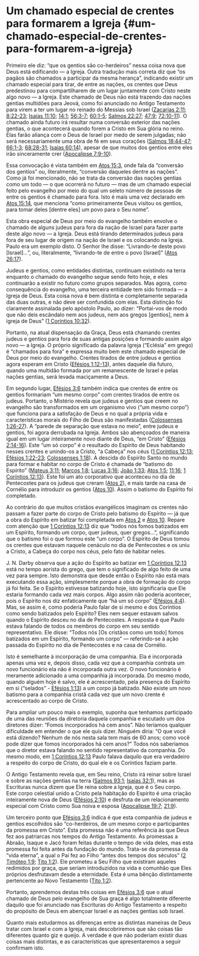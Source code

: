 # Um chamado especial de crentes para formarem a Igreja {#um-chamado-especial-de-crentes-para-formarem-a-igreja}

Primeiro ele diz: “que os gentios são co-herdeiros” nessa coisa nova que Deus está edificando — a Igreja. Outra tradução mais correta diz que “os pagãos são chamados a participar da mesma herança”, indicando existir um chamado especial para tirar, de entre as nações, os crentes que Deus predestinou para compartilharem de um lugar juntamente com Cristo neste algo novo — a Igreja. Este chamado de Deus não está trazendo das nações gentias multidões para Jeová, como foi anunciado no Antigo Testamento para virem a ter um lugar no reinado do Messias sob Israel ([Zacarias 2:11](http://bibliaonline.com.br/acf/zc/2/11); [8:22-23](http://bibliaonline.com.br/acf/zc/8/22-23); [Isaías 11:10](http://bibliaonline.com.br/acf/is/11/10); [14:1](http://bibliaonline.com.br/acf/is/14/1); [56:3-7](http://bibliaonline.com.br/acf/is/56/3-7); [60:1-5](http://bibliaonline.com.br/acf/is/60/1-5); [Salmos 22:27](http://bibliaonline.com.br/acf/sl/22/27); [47:9](http://bibliaonline.com.br/acf/is/47/9); [72:10-11](http://bibliaonline.com.br/acf/is/72/10-11)). O chamado ainda futuro irá resultar numa conversão exterior das nações gentias, o que acontecerá quando forem a Cristo em Sua glória no reino. Elas farão aliança com o Deus de Israel por medo de serem julgadas; não será necessariamente uma obra de fé em seus corações ([Salmos 18:44-47](http://bibliaonline.com.br/acf/sl/18/44-47); [66:1-3](http://bibliaonline.com.br/acf/sl/66/1-3); [68:28-31](http://bibliaonline.com.br/acf/sl/68/28-31); [Isaías 60:14](http://bibliaonline.com.br/acf/is/60/14)), apesar de que muitos dos gentios entre eles irão sinceramente crer ([Apocalipse 7:9-10](http://bibliaonline.com.br/acf/ap/7/9-10)).

Essa convocação é vista também em [Atos 15:3](http://bibliaonline.com.br/acf/atos/15/3), onde fala da “conversão dos gentios” ou, literalmente, “conversão daqueles dentre as nações”. Como já foi mencionado, não se trata da conversão das nações gentias como um todo — o que ocorrerá no futuro — mas de um chamado especial feito pelo evangelho por meio do qual um seleto número de pessoas de entre os gentios é chamado para fora. Isto é mais uma vez declarado em [Atos 15:14](http://bibliaonline.com.br/acf/atos/15/14), que menciona “como primeiramente Deus visitou os gentios, para tomar deles [dentre eles] um povo para o Seu nome”.

Esta obra especial de Deus por meio do evangelho também envolve o chamado de alguns judeus para fora da nação de Israel para fazer parte deste algo novo — a Igreja. Deus está tirando determinados judeus para fora de seu lugar de origem na nação de Israel e os colocando na Igreja. Paulo era um exemplo disto. O Senhor lhe disse: “Livrando-te deste povo [Israel]...”, ou, literalmente, “livrando-te de entre o povo [Israel]” ([Atos 26:17](http://bibliaonline.com.br/acf/atos/26/17)).

Judeus e gentios, como entidades distintas, continuam existindo na terra enquanto o chamado do evangelho segue sendo feito hoje, e eles continuarão a existir no futuro como grupos separados. Mas agora, como consequência do evangelho, uma terceira entidade tem sido formada — a Igreja de Deus. Esta coisa nova é bem distinta e completamente separada das duas outras, e não deve ser confundida com elas. Esta distinção foi claramente assinalada pelo apóstolo Paulo, ao dizer: “Portai-vos de modo que não deis escândalo nem aos judeus, nem aos gregos [gentios], nem à igreja de Deus” ([1 Coríntios 10:32](http://bibliaonline.com.br/acf/1co/10/32)).

Portanto, na atual dispensação da Graça, Deus está chamando crentes judeus e gentios para fora de suas antigas posições e formando assim algo novo — a Igreja. O próprio significado da palavra Igreja (“Eclésia” em grego) é “chamados para fora” e expressa muito bem este chamado especial de Deus por meio do evangelho. Crentes tirados de entre judeus e gentios agora esperam em Cristo ([Efésios 1:12-13](http://bibliaonline.com.br/acf/ef/1/12-13)), antes daquele dia futuro, quando uma multidão formada por um remanescente de Israel e pelas nações gentias, será levada maciçamente a Deus.

Em segundo lugar, [Efésios 3:6](http://bibliaonline.com.br/acf/ef/3/6) também indica que crentes de entre os gentios formariam “um mesmo corpo” com crentes tirados de entre os judeus. Portanto, o Mistério revela que judeus e gentios que creem no evangelho são transformados em um organismo vivo (“um mesmo corpo”) que funciona para a satisfação de Deus e no qual a própria vida e características morais do Filho de Deus são manifestadas ([Colossenses 1:26-27](http://bibliaonline.com.br/acf/cl/1/26-27)). A “parede de separação que estava no meio”, entre judeus e gentios, foi agora derrubada na Igreja. Ambos são abençoados de maneira igual em um lugar inteiramente novo diante de Deus, “em Cristo” ([Efésios 2:14-16](http://bibliaonline.com.br/acf/ef/2/14-16)). Este “um só corpo” é o resultado do Espírito de Deus habitando nesses crentes e unindo-os a Cristo, “a Cabeça” nos céus ([1 Coríntios 12:13](http://bibliaonline.com.br/acf/1co/12/13); [Efésios 1:22-23](http://bibliaonline.com.br/acf/ef/1/22-23); [Colossenses 1:18](http://bibliaonline.com.br/acf/cl/1/18)). A descida do Espírito Santo no mundo para formar e habitar no corpo de Cristo é chamada de “batismo do Espírito” ([Mateus 3:11](http://bibliaonline.com.br/acf/mt/3/11); [Marcos 1:8](http://bibliaonline.com.br/acf/mc/1/8); [Lucas 3:16](http://bibliaonline.com.br/acf/lc/3/16); [João 1:33](http://bibliaonline.com.br/acf/jo/1/33); [Atos 1:5](http://bibliaonline.com.br/acf/atos/1/5); [11:16](http://bibliaonline.com.br/acf/atos/11/16); [1 Coríntios 12:13](http://bibliaonline.com.br/acf/1co/12/13)). Este foi um ato corporativo que aconteceu no dia de Pentecostes para os judeus que creram ([Atos 2](http://bibliaonline.com.br/acf/atos/2)), e mais tarde na casa de Cornélio para introduzir os gentios ([Atos 10](http://bibliaonline.com.br/acf/atos/10)). Assim o batismo do Espírito foi completado.

Ao contrário do que muitos cristãos evangélicos imaginam os crentes não passam a fazer parte do corpo de Cristo pelo batismo do Espírito — já que a obra do Espírito em batizar foi completada em [Atos 2](http://bibliaonline.com.br/acf/atos/2) e [Atos 10](http://bibliaonline.com.br/acf/atos/10). Repare com atenção que [1 Coríntios 12:13](http://bibliaonline.com.br/acf/1co/12/13) diz que “todos nós fomos batizados em um Espírito, formando um corpo, quer judeus, quer gregos...”, significando que o batismo foi o que formou este “um corpo”. O Espírito de Deus tomou os crentes que estavam naquele cenáculo no dia de Pentecostes e os uniu a Cristo, a Cabeça do corpo nos céus, pelo fato de habitar neles.

J. N. Darby observa que a ação do Espírito ao batizar em [1 Coríntios 12:13](http://bibliaonline.com.br/acf/1co/12/13) está no tempo aorista do grego, que tem o significado de algo feito de uma vez para sempre. Isto demonstra que desde então o Espírito não está mais executando essa ação, simplesmente porque a obra de formação do corpo já foi feita. Se o Espírito estivesse batizando hoje, isto significaria que Ele estaria formando cada vez mais corpos. Algo assim não poderia acontecer, pois o Espírito nos diz enfaticamente que “há um só corpo” ([Efésios 4:4](http://bibliaonline.com.br/acf/ef/4/4)). Mas, se assim é, como poderia Paulo falar de si mesmo e dos Coríntios como sendo batizados pelo Espírito? Eles nem sequer estavam salvos quando o Espírito desceu no dia de Pentecostes. A resposta é que Paulo estava falando de todos os membros do corpo em seu sentido representativo. Ele disse: “Todos nós [Os cristãos como um todo] fomos batizados em um Espírito, formando um corpo” — referindo-se à ação passada do Espírito no dia de Pentecostes e na casa de Cornélio.

Isto é semelhante à incorporação de uma companhia. Ela é incorporada apenas uma vez e, depois disso, cada vez que a companhia contrata um novo funcionário ela não é incorporada outra vez. O novo funcionário é meramente adicionado a uma companhia já incorporada. Do mesmo modo, quando alguém hoje é salvo, ele é acrescentado, pela presença do Espírito em si (“selados” - [Efésios 1:13](http://bibliaonline.com.br/acf/ef/1/13)) a um corpo já batizado. Não existe um novo batismo para a companhia cristã cada vez que um novo crente é acrescentado ao corpo de Cristo.

Para ampliar um pouco mais o exemplo, suponha que tenhamos participado de uma das reuniões da diretoria daquela companhia e escutado um dos diretores dizer: “Fomos incorporados há cem anos”. Não teríamos qualquer dificuldade em entender o que ele quis dizer. Ninguém diria: “O que você está dizendo? Nenhum de nós nesta sala tem mais de 60 anos; como você pode dizer que fomos incorporados há cem anos?” Todos nós saberíamos que o diretor estava falando no sentido representativo da companhia. Do mesmo modo, em [1 Coríntios 12:13](http://bibliaonline.com.br/acf/1co/12/13) Paulo falava daquilo que era verdadeiro a respeito do corpo de Cristo, do qual ele e os Coríntios faziam parte.

O Antigo Testamento revela que, em Seu reino, Cristo irá reinar sobre Israel e sobre as nações gentias na terra ([Salmos 93:1](http://bibliaonline.com.br/acf/sl/93/1); [Isaías 32:1](http://bibliaonline.com.br/acf/is/32/1)), mas as Escrituras nunca dizem que Ele reina sobre a Igreja, que é o Seu corpo. Este corpo celestial unido a Cristo pela habitação do Espírito é uma criação inteiramente nova de Deus ([Efésios 2:10](http://bibliaonline.com.br/acf/ef/2/10)) e desfruta de um relacionamento especial com Cristo como Sua noiva e esposa ([Apocalipse 19:7](http://bibliaonline.com.br/acf/ap/19/7); [21:9](http://bibliaonline.com.br/acf/ap/21/9)).

Um terceiro ponto que [Efésios 3:6](http://bibliaonline.com.br/acf/ef/3/6) indica é que esta companhia de judeus e gentios escolhidos são “co-herdeiros, de um mesmo corpo e participantes da promessa em Cristo”. Esta promessa não é uma referência às que Deus fez aos patriarcas nos tempos do Antigo Testamento. As promessas a Abraão, Isaque e Jacó foram feitas durante o tempo de vida deles, mas esta promessa foi feita antes da fundação do mundo. Trata-se da promessa da “vida eterna”, a qual o Pai fez ao Filho “antes dos tempos dos séculos” ([2 Timóteo 1:9](http://bibliaonline.com.br/acf/2tm/1/9); [Tito 1:2](http://bibliaonline.com.br/acf/tt/1/2)). Ele prometeu a Seu Filho que existiram aqueles redimidos por graça, que seriam introduzidos na vida e comunhão que Eles próprios desfrutavam desde a eternidade. Esta é uma bênção distintamente pertencente ao Novo Testamento ([Tito 1:2](http://bibliaonline.com.br/acf/tt/1/2)).

Portanto, aprendemos destas três coisas em [Efésios 3:6](http://bibliaonline.com.br/acf/ef/3/6) que o atual chamado de Deus pelo evangelho de Sua graça é algo totalmente diferente daquilo que foi anunciado nas Escrituras do Antigo Testamento a respeito do propósito de Deus em abençoar Israel e as nações gentias sob Israel.

Quanto mais estudarmos as diferenças entre as distintas maneiras de Deus tratar com Israel e com a Igreja, mais descobriremos que são coisas tão diferentes quanto giz e queijo. A verdade é que não poderiam existir duas coisas mais distintas, e as características que apresentaremos a seguir confirmam isto.